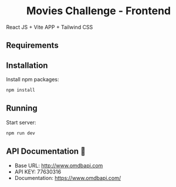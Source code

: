 <h1 align="center">
<br>Movies Challenge - Frontend
</h1>

React JS + Vite APP + Tailwind CSS

## Requirements

## Installation

Install npm packages:

```bash
npm install
```

## Running

Start server:

```bash
npm run dev
```

## API Documentation 📄

- Base URL: http://www.omdbapi.com
- API KEY: 77630316
- Documentation: https://www.omdbapi.com/
